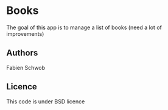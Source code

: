 Books
=====

The goal of this app is to manage a list of books (need a lot of improvements)

Authors
-------

Fabien Schwob

Licence
-------

This code is under BSD licence